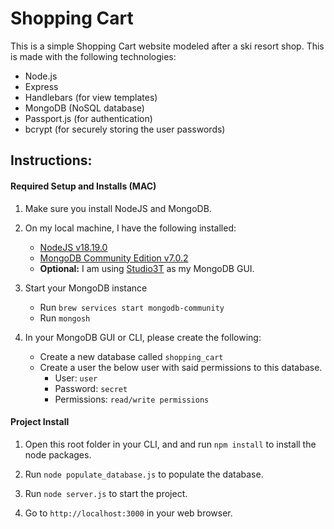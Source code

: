 # Shopping Cart
 
This is a simple Shopping Cart website modeled after a ski resort shop. This is made with the following technologies:
- Node.js
- Express
- Handlebars (for view templates)
- MongoDB (NoSQL database)
- ​Passport.js (for authentication)
- bcrypt (for securely storing the user passwords)

## Instructions:

#### Required Setup and Installs (MAC)
1. Make sure you install NodeJS and MongoDB.

2. On my local machine, I have the following installed:
    - [NodeJS v18.19.0](https://nodejs.org/en/download)
    - [MongoDB Community Edition v7.0.2](https://www.mongodb.com/try/download/community) 
    - **Optional:** I am using [Studio3T](https://studio3t.com/download/) as my MongoDB GUI.

3. Start your MongoDB instance
    - Run ```brew services start mongodb-community```
    - Run ```mongosh```

4. In your MongoDB GUI or CLI, please create the following:
    - Create a new database called ```shopping_cart```
    - Create a user the below user with said permissions to this database.
      - User: ```user``` 
      - Password: ```secret```
      - Permissions: ```read/write permissions``` 


#### Project Install
1. Open this root folder in your CLI, and and run ```​npm install``` ​to install the node packages.

2. Run ```node populate_database.js``` to populate the database.

3. Run ```node server.js``` to start the project.

4. Go to ```http://localhost:3000``` in your web browser.